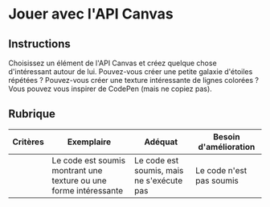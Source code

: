 # Jouer avec l'API Canvas

## Instructions

Choisissez un élément de l'API Canvas et créez quelque chose d'intéressant autour de lui. Pouvez-vous créer une petite galaxie d'étoiles répétées ? Pouvez-vous créer une texture intéressante de lignes colorées ? Vous pouvez vous inspirer de CodePen (mais ne copiez pas).

## Rubrique

| Critères | Exemplaire                                                 | Adéquat                            | Besoin d'amélioration     |
| -------- | --------------------------------------------------------- | ----------------------------------- | --------------------- |
|          | Le code est soumis montrant une texture ou une forme intéressante | Le code est soumis, mais ne s'exécute pas | Le code n'est pas soumis |